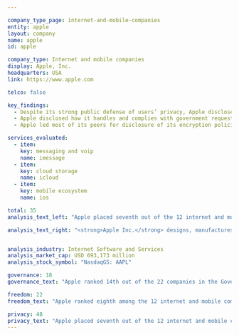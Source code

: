 ```yaml
---

company_type_page: internet-and-mobile-companies
entity: apple
layout: company
name: apple
id: apple

company_type: Internet and mobile companies
display: Apple, Inc.
headquarters: USA
link: https://www.apple.com

telco: false

key_findings:
  - Despite its strong public defense of users’ privacy, Apple disclosed no clear commitments or policies demonstrating respect for users’ freedom of expression.
  - Apple disclosed how it handles and complies with government requests to hand over user information, but gave no data about government or private requests it receives to restrict content or to remove apps from its app store.  
  - Apple led most of its peers for disclosure of its encryption policies but could do more to explain its internal security policies including those for responding to data breaches.

services_evaluated:
  - item:
    key: messaging and voip
    name: imessage
  - item:
    key: cloud storage
    name: icloud
  - item:
    key: mobile ecosystem
    name: ios

total: 35
analysis_text_left: "Apple placed seventh out of the 12 internet and mobile companies and ninth in the overall Index, scoring lower than any other U.S.-based company evaluated. This was the first year Apple was evaluated. Despite Apple’s high-profile stance in <a href=\"http://fortune.com/2016/06/13/apple-wwdc-event-privacy/\" target=\"_blank\">defense of users’ privacy</a>, the company disclosed few commitments or policies that would indicate respect for users’ freedom of expression. For instance, the company provided little information about how it handles government or private requests to restrict content, and provided no data about government requests to remove apps from its app store. Apple also lacked disclosure of governance and accountability mechanisms around the implementation of its commitments and policies related to privacy or freedom of expression. Although considered an industry leader in user privacy and security, Apple’s commitments in this regard were not always clearly reflected in the company’s privacy-related policies across all of its services, particularly for Apple’s iOS mobile ecosystem."

analysis_text_right: "<strong>Apple Inc.</strong> designs, manufactures, and sells a range of computers, smartphones, media players, and other devices. The company also produces operating system software (Mac OS for computers and iOS for mobile) and application software. Other services include iMessage, a messaging application that works across Apple devices and iCloud, a cloud storage service. Apple sells and delivers applications through its App Store."


analysis_industry: Internet Software and Services
analysis_market_cap: USD 693,173 million
analysis_stock_symbol: "NasdaqGS: AAPL"

governance: 18
governance_text: "Apple ranked 14th out of the 22 companies in the Governance category, with the lowest score on this set of indicators of any U.S.-based company. <br /><br />While the company published a commitment to respect users’ privacy, it made no similar commitment to respect users’ freedom of expression (G1). It disclosed senior-level oversight over privacy issues but made no reference to similar oversight over freedom of expression issues within the company (G2). It disclosed no information about whether it conducts any form of human rights due diligence (G4) or evidence of engaging with stakeholders to address freedom of expression and privacy concerns (G5). The company also offered little evidence of a substantive grievance and remedy and grievance mechanism enabling users to issue complaints against the company for infringement their freedom of expression or privacy (G6)."

freedom: 22
freedom_text: "Apple ranked eighth among the 12 internet and mobile companies in the Freedom of Expression category, scoring slightly better than Mail.Ru and Samsung.<br /><br /><strong>Content and account restriction requests:</strong> Apple provides less information on these indicators than most other internet and mobile companies, performing better only than Tencent, Baidu, Samsung, and Mail.Ru (F5-F7). Apple’s transparency report included data on requests it received to restrict users’ accounts but it disclosed very little information about its process for responding to requests to restrict content on its platforms, or data about these requests (F5, F6). Apple should disclose its processes for responding to requests it receives from governments to <a href=\"https://www.nytimes.com/2017/01/18/technology/clearing-out-the-app-stores-government-censorship-made-easier.html?_r=0\" target=\"_blank\">restrict apps in its app store</a>, as well as the volume and nature of these requests, as these requests are becoming an increasingly prominent threat to freedom of expression around the world.<br /><br /><strong>Identity policy:</strong> Apple disclosed it <a href=\"http://www.apple.com/privacy/privacy-policy/\" target=\"_blank\">might require</a> users in certain jurisdictions to verify their identity with their government-issued identification, in compliance with local law (F11)."

privacy: 48
privacy_text: "Apple placed seventh out of the 12 internet and mobile companies evaluated, scoring lower than all U.S. companies in this category.<br /><br /><strong>Handling of user information:</strong> Similar to other companies, Apple fell short of clearly explaining to users how it handles their information (P3-P9). The company did not fully disclose each type of user information it collects (P3), shares (P4), for what purpose (P5), and for how long it retains this information (P6). Apple provided even less information regarding if and how users can obtain all the information the company holds on them (P8). However the company received the highest score of any company in the Index for clearly disclosing it does not collect user information from third-party websites through technical means (P9). <br /><br /><strong>Requests for user information:</strong> Apple lagged behind most of its U.S. peers in its disclosure of government and private requests for user information (P10, P11), although no company received full credit on these indicators. Like most companies, Apple disclosed its process for responding to government requests but provided no information about whether or how it has handled requests from private parties (P10). In its transparency report it disclosed data on the number of government requests it received, broken out by country, but it did not list the number of requests received for real-time user data (only for stored content) (P11). If it does not respond to real-time access requests because user communications are end-to-end encrypted, Apple should state this.<br /><br /><strong>Security:</strong> Apple disclosed less than Google, Yandex, and Microsoft about its security policies, despite consensus in the technical community is that its products are among the <a href=\"http://www.zdnet.com/article/the-state-of-mobile-device-security-android-vs-ios/\" target=\"_blank\">most secure on the market</a>. Apple did not fully disclose its internal  security oversight processes, including whether it commissions external audits on products and services (P13). Like most companies, Apple offered no information about its processes for responding to data breaches (P15). Apple’s disclosure regarding its encryption policies was notably better than the average of other companies evaluated (P16), disclosing that it encrypts users’ communications by default. For iMessage and the Apple mobile ecosystem, it disclosed that end-to-end encryption is enabled by default."
---
```

